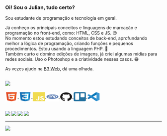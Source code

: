 ###  Oi! Sou o Julian, tudo certo?

Sou estudante de programação e tecnologia em geral.<br>

Já conheço os principais conceitos e linguagens de marcação e programação no  front-end, como: HTML, CSS e JS. 😌<br>
No momento estou estudando conceitos de back-end, aprofundando melhor a lógica de programação, criando funções e pequenos procedimentos. Estou usando a linguagem PHP. 🤯<br>
Também curto e domino edições de imagens, já criei algumas mídias para redes sociais. Uso o Photoshop e a criatividade nesses casos. 😁<br>

As vezes ajudo na <a href="https://b3web.com.br">B3 Web</a>, dá uma olhada.<br>

<br>

<div align="left">
  <a href="https://github.com/JulianpBarbosa">
  <img height="180em" src="https://github-readme-stats.vercel.app/api/top-langs/?username=julianpbarbosa&layout=compact&langs_count=7&theme=tokyonight"/>
</div>

<br>

<div margin-left= 50px>
  
<img align="center" alt="HTML" height="30" width="40" src="https://raw.githubusercontent.com/devicons/devicon/master/icons/html5/html5-original.svg">

<img align="center" alt="CSS" height="30" width="40" src="https://raw.githubusercontent.com/devicons/devicon/master/icons/css3/css3-original.svg">

<img align="center" alt="Javascript" height="30" width="40" src="https://raw.githubusercontent.com/devicons/devicon/master/icons/javascript/javascript-plain.svg">

<img align="center" alt="PHP" height="30" width="40" src="https://raw.githubusercontent.com/devicons/devicon/master/icons/php/php-plain.svg">

<img align="center" alt="GitHub" height="30" width="40" src="https://raw.githubusercontent.com/devicons/devicon/master/icons/github/github-original.svg">

<img align="center" alt="Trello" height="30" width="40" src="https://raw.githubusercontent.com/devicons/devicon/master/icons/trello/trello-plain.svg">

<img align="center" alt="Visual Studio Code" height="30" width="40" src="https://raw.githubusercontent.com/devicons/devicon/master/icons/vscode/vscode-original.svg">

</div>
  
  <br>

<div>
  
  
<a href="https://www.instagram.com/julian_barbosa24/" target="_blank"><img src="https://img.shields.io/badge/-Instagram-%23E4405F?style=for-the-badge&logo=instagram&logoColor=white" target="_blank"></a>
<a href="https://www.twitch.tv/willicaolho" target="_blank"><img src="https://img.shields.io/badge/Twitch-9146FF?style=for-the-badge&logo=twitch&logoColor=white" target="_blank"></a>
<a href="" target="_blank"><img src="https://img.shields.io/badge/Discord-7289DA?style=for-the-badge&logo=discord&logoColor=white" target="_blank"></a> 
<a href = "mailto:barbosa.julian19@gmail.com"><img src="https://img.shields.io/badge/-Gmail-%23333?style=for-the-badge&logo=gmail&logoColor=white" target="_blank"></a>

</div>
<hr>

<div>

<img src="https://media3.giphy.com/media/NKEt9elQ5cR68/giphy.gif?cid=ecf05e47ojirlio0dxgq3r1sdkpjg9vsg6nwp6h9z387rnbb&rid=giphy.gif&ct=g">
  

</div>
